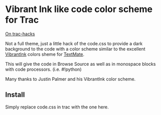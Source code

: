 Vibrant Ink like code color scheme for Trac
===========================================

[On trac-hacks](http://trac-hacks.org/wiki/VibrantInkCodeTheme)

Not a full theme, just a little hack of the code.css to provide a dark background to the code with a color scheme similar to the excellent [VibrantInk](http://alternateidea.com/blog/articles/2006/1/3/textmate-vibrant-ink-theme-and-prototype-bundle) colors sheme for [TextMate](http://textmate.org/).

This will give the code in Browse Source as well as in monospace blocks with code processors. (i.e. #!python)

Many thanks to Justin Palmer and his VibrantInk color scheme.


Install
-------

Simply replace code.css in trac with the one here.

